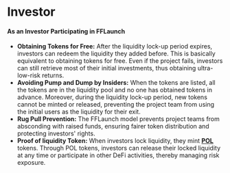 # Investor

#### As an Investor Participating in FFLaunch

* **Obtaining Tokens for Free:** After the liquidity lock-up period expires, investors can redeem the liquidity they added before. This is basically equivalent to obtaining tokens for free. Even if the project fails, investors can still retrieve most of their initial investments, thus obtaining ultra-low-risk returns.
* **Avoiding Pump and Dump by Insiders:** When the tokens are listed, all the tokens are in the liquidity pool and no one has obtained tokens in advance. Moreover, during the liquidity lock-up period, new tokens cannot be minted or released, preventing the project team from using the initial users as the liquidity for their exit.
* **Rug Pull Prevention:** The FFLaunch model prevents project teams from absconding with raised funds, ensuring fairer token distribution and protecting investors' rights.
* **Proof of liquidity Token:** When investors lock liquidity, they mint [**POL**](../proof-of-liquidity-token/) tokens. Through POL tokens, investors can release their locked liquidity at any time or participate in other DeFi activities, thereby managing risk exposure.
